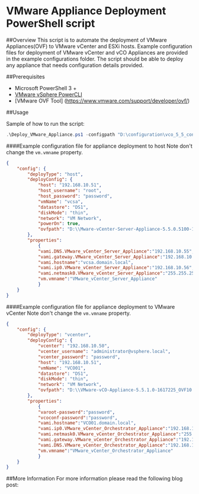VMware Appliance Deployment PowerShell script
=============================================

##Overview
This script is to automate the deployment of VMware Appliances(OVF) to VMware vCenter and ESXi hosts. Example configuration files for deployment of VMware vCenter and vCO Appliances are provided in the example configurations folder. The script should be able to deploy any appliance that needs configuration details provided. 

##Prerequisites
- Microsoft PowerShell 3 + 
- [VMware vSphere PowerCLI](https://my.vmware.com/web/vmware/details?downloadGroup=PCLI550R2&productId=352) 
- [VMware OVF Tool] (https://www.vmware.com/support/developer/ovf/)

##Usage

Sample of how to run the script: 
```powershell
.\Deploy_VMware_Appliance.ps1 -configpath "D:\configuration\vco_5_5_config_host.json"
```

####Example configuration file for appliance deployment to host
Note don't change the `vm.vmname` property.

```json
{
    "config": {
        "deployType": "host",
        "deployConfig": {
            "host": "192.168.10.51",
			"host_username": "root",
            "host_password": "password",
			"vmName": "vcsa",
			"datastore": "DS1",
			"diskMode": "thin",
			"network": "VM Network",
			"powerOn": true,
			"ovfpath": "D:\\Mware-vCenter-Server-Appliance-5.5.0.5100-1312297_OVF10.ova"
        },
        "properties": 
            {
			"vami.DNS.VMware_vCenter_Server_Appliance":"192.168.10.55",
			"vami.gateway.VMware_vCenter_Server_Appliance":"192.168.10.1",
			"vami.hostname":"vcsa.domain.local",
			"vami.ip0.VMware_vCenter_Server_Appliance":"192.168.10.56",
			"vami.netmask0.VMware_vCenter_Server_Appliance":"255.255.255.0",
            "vm.vmname":"VMware_vCenter_Server_Appliance"
			}
    }
}
```

####Example configuration file for appliance deployment to VMware vCenter
Note don't change the `vm.vmname` property.

```json
{
    "config": {
        "deployType": "vcenter",
        "deployConfig": {
            "vcenter": "192.168.10.50",
            "vcenter_username": "administrator@vsphere.local",
            "vcenter_password": "password",
            "host": "192.168.10.51",
			"vmName": "VCO01",
			"datastore": "DS1",
			"diskMode": "thin",
			"network": "VM Network",
			"ovfpath": "D:\\VMware-vCO-Appliance-5.5.1.0-1617225_OVF10.ova"
        },
        "properties": 
            {
			"varoot-password":"password",
            "vcoconf-password":"password",
            "vami.hostname":"VCO01.domain.local",
            "vami.ip0.VMware_vCenter_Orchestrator_Appliance":"192.168.10.57",
			"vami.netmask0.VMware_vCenter_Orchestrator_Appliance":"255.255.255.0",
			"vami.gateway.VMware_vCenter_Orchestrator_Appliance":"192.168.10.1",
			"vami.DNS.VMware_vCenter_Orchestrator_Appliance":"192.168.10.55",
            "vm.vmname":"VMware_vCenter_Orchestrator_Appliance"
			}
    }
}
```

##More Information
For more information please read the following blog post: 
